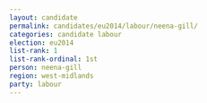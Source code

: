 ```yaml
---
layout: candidate
permalink: candidates/eu2014/labour/neena-gill/
categories: candidate labour
election: eu2014
list-rank: 1
list-rank-ordinal: 1st
person: neena-gill
region: west-midlands
party: labour
---
```

